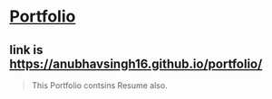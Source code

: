 # [Portfolio](https://anubhavsingh16.github.io/portfolio/)

## link is https://anubhavsingh16.github.io/portfolio/

> This Portfolio contsins Resume also.
